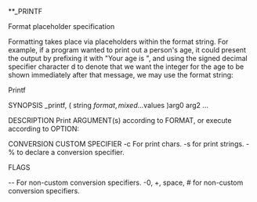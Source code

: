 
**_PRINTF

Format placeholder specification

Formatting takes place via placeholders within the format string. For example, if a program wanted to print out a person's age, it could present the output by prefixing it with "Your age is ", and using the signed decimal specifier character d to denote that we want the integer for the age to be shown immediately after that message, we may use the format string:

Printf

SYNOPSIS
_printf, ( string $format , mixed ...$values )arg0 arg2 ...

DESCRIPTION
Print ARGUMENT(s) according to FORMAT, or execute according to OPTION:

CONVERSION CUSTOM SPECIFIER
-c For print chars.
-s for print strings.
-% to declare a conversion specifier.


FLAGS

-- For non-custom conversion specifiers.
-0, +, space, # for non-custom conversion specifiers.

